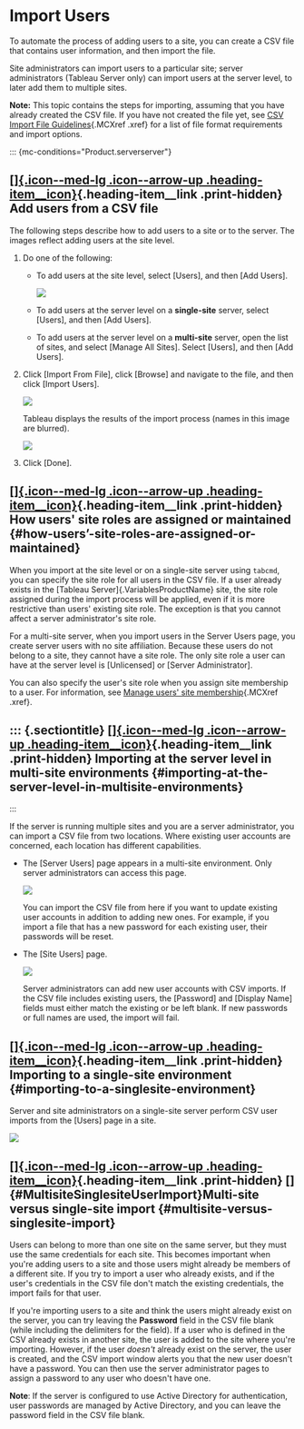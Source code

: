 

Import Users
============
To automate the process of adding users to a site, you can create a
CSV file that contains user information, and then import the file.

Site administrators can import users to a particular site; server
administrators (Tableau Server only) can import users at the server
level, to later add them to multiple sites.

**Note:** This topic contains the steps for importing, assuming that you
have already created the CSV file. If you have not created the file yet,
see [CSV Import File
Guidelines](https://help.tableau.com/current/server/en-us/csvguidelines.htm){.MCXref
.xref} for a list of file format requirements and import options.

::: {mc-conditions="Product.serverserver"}
<div>

[[]{.icon--med-lg .icon--arrow-up .heading-item__icon}](https://help.tableau.com/current/server/en-us/users_import.htm#){.heading-item__link .print-hidden} Add users from a CSV file
-------------------------------------------------------------------------------------------------------------------------------------------------------------------------------------

</div>

The following steps describe how to add users to a site or to the
server. The images reflect adding users at the site level.

1.  Do one of the following:

    -   To add users at the site level, select [Users], and
        then [Add Users].

        ![](./Import%20Users%20-%20Tableau_files/import_users_csv.png)

    -   To add users at the server level on a **single-site** server,
        select [Users], and then [Add Users].

    -   To add users at the server level on a **multi-site** server,
        open the list of sites, and select [Manage All
        Sites]. Select [Users], and then [Add
        Users].

2.  Click [Import From File], click [Browse] and
    navigate to the file, and then click [Import Users].

    ![](./Import%20Users%20-%20Tableau_files/users_import_local.png)

    Tableau displays the results of the import process (names in this
    image are blurred).

    ![](./Import%20Users%20-%20Tableau_files/users_import_local2.png)

3.  Click [Done].

<div>

[[]{.icon--med-lg .icon--arrow-up .heading-item__icon}](https://help.tableau.com/current/server/en-us/users_import.htm#){.heading-item__link .print-hidden} How users' site roles are assigned or maintained {#how-users’-site-roles-are-assigned-or-maintained}
------------------------------------------------------------------------------------------------------------------------------------------------------------------------------------------------------------

</div>

When you import at the site level or on a single-site server using
`tabcmd`, you can specify the site role for all users in the CSV file.
If a user already exists in the [Tableau Server]{.VariablesProductName}
site, the site role assigned during the import process will be applied,
even if it is more restrictive than users' existing site role. The
exception is that you cannot affect a server administrator's site role.

For a multi-site server, when you import users in the Server Users page,
you create server users with no site affiliation. Because these users do
not belong to a site, they cannot have a site role. The only site role a
user can have at the server level is [Unlicensed] or [Server
Administrator].

You can also specify the user's site role when you assign site
membership to a user. For information, see [Manage users' site
membership](https://help.tableau.com/current/server/en-us/users_view.htm#manage-site-membership){.MCXref
.xref}.

::: {.sectiontitle}
[[]{.icon--med-lg .icon--arrow-up .heading-item__icon}](https://help.tableau.com/current/server/en-us/users_import.htm#){.heading-item__link .print-hidden} Importing at the server level in multi-site environments {#importing-at-the-server-level-in-multisite-environments}
--------------------------------------------------------------------------------------------------------------------------------------------------------------------------------------------------------------------
:::

If the server is running multiple sites and you are a server
administrator, you can import a CSV file from two locations. Where
existing user accounts are concerned, each location has different
capabilities.

-   The [Server Users] page appears in a multi-site
    environment. Only server administrators can access this page.

    ![](./Import%20Users%20-%20Tableau_files/usersimport_srvrusers.png)

    You can import the CSV file from here if you want to update existing
    user accounts in addition to adding new ones. For example, if you
    import a file that has a new password for each existing user, their
    passwords will be reset.

-   The [Site Users] page.

    ![](./Import%20Users%20-%20Tableau_files/usersimport_siteusers.png)

    Server administrators can add new user accounts with CSV imports. If
    the CSV file includes existing users, the [Password] and
    [Display Name] fields must either match the existing or
    be left blank. If new passwords or full names are used, the import
    will fail.

<div>

[[]{.icon--med-lg .icon--arrow-up .heading-item__icon}](https://help.tableau.com/current/server/en-us/users_import.htm#){.heading-item__link .print-hidden} Importing to a single-site environment {#importing-to-a-singlesite-environment}
--------------------------------------------------------------------------------------------------------------------------------------------------------------------------------------------------

</div>

Server and site administrators on a single-site server perform CSV user
imports from the [Users] page in a site.

![](./Import%20Users%20-%20Tableau_files/userimport_ss_users.png)

<div>

[[]{.icon--med-lg .icon--arrow-up .heading-item__icon}](https://help.tableau.com/current/server/en-us/users_import.htm#){.heading-item__link .print-hidden} []{#MultisiteSinglesiteUserImport}Multi-site versus single-site import {#multisite-versus-singlesite-import}
----------------------------------------------------------------------------------------------------------------------------------------------------------------------------------------------------------------------------------

</div>

Users can belong to more than one site on the same server, but they must
use the same credentials for each site. This becomes important when
you\'re adding users to a site and those users might already be members
of a different site. If you try to import a user who already exists, and
if the user\'s credentials in the CSV file don't match the existing
credentials, the import fails for that user.

If you're importing users to a site and think the users might already
exist on the server, you can try leaving the **Password** field in the
CSV file blank (while including the delimiters for the field). If a user
who is defined in the CSV already exists in another site, the user is
added to the site where you're importing. However, if the user *doesn't*
already exist on the server, the user is created, and the CSV import
window alerts you that the new user doesn't have a password. You can
then use the server administrator pages to assign a password to any user
who doesn't have one.

**Note**: If the server is configured to use Active Directory for
authentication, user passwords are managed by Active Directory, and you
can leave the password field in the CSV file blank.
